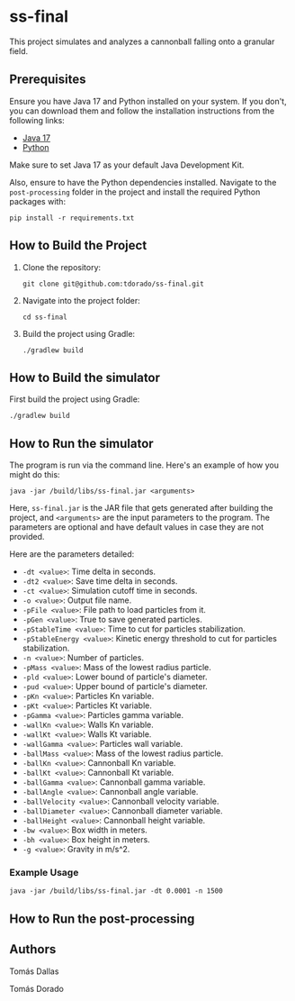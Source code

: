 # ss-final

This project simulates and analyzes a cannonball falling onto a granular field.

## Prerequisites

Ensure you have Java 17 and Python installed on your system. If you don't, you can download them and follow the installation instructions from the following links:

- [Java 17](https://www.oracle.com/java/technologies/javase-jdk17-downloads.html)
- [Python](https://www.python.org/downloads/)

Make sure to set Java 17 as your default Java Development Kit.

Also, ensure to have the Python dependencies installed. Navigate to the `post-processing` folder in the project and install the required Python packages with:

```
pip install -r requirements.txt
```

## How to Build the Project

1. Clone the repository:
    ```
    git clone git@github.com:tdorado/ss-final.git
    ```
2. Navigate into the project folder:
    ```
    cd ss-final
    ```
3. Build the project using Gradle:
    ```
    ./gradlew build
    ```

## How to Build the simulator

First build the project using Gradle:
```
./gradlew build
```

## How to Run the simulator

The program is run via the command line. Here's an example of how you might do this:

```
java -jar /build/libs/ss-final.jar <arguments>
```

Here, `ss-final.jar` is the JAR file that gets generated after building the project, and `<arguments>` are the input parameters to the program. The parameters are optional and have default values in case they are not provided.

Here are the parameters detailed:

- `-dt <value>`: Time delta in seconds.
- `-dt2 <value>`: Save time delta in seconds.
- `-ct <value>`: Simulation cutoff time in seconds.
- `-o <value>`: Output file name.
- `-pFile <value>`: File path to load particles from it.
- `-pGen <value>`: True to save generated particles.
- `-pStableTime <value>`: Time to cut for particles stabilization.
- `-pStableEnergy <value>`: Kinetic energy threshold to cut for particles stabilization.
- `-n <value>`: Number of particles.
- `-pMass <value>`: Mass of the lowest radius particle.
- `-pld <value>`: Lower bound of particle's diameter.
- `-pud <value>`: Upper bound of particle's diameter.
- `-pKn <value>`: Particles Kn variable.
- `-pKt <value>`: Particles Kt variable.
- `-pGamma <value>`: Particles gamma variable.
- `-wallKn <value>`: Walls Kn variable.
- `-wallKt <value>`: Walls Kt variable.
- `-wallGamma <value>`: Particles wall variable.
- `-ballMass <value>`: Mass of the lowest radius particle.
- `-ballKn <value>`: Cannonball Kn variable.
- `-ballKt <value>`: Cannonball Kt variable.
- `-ballGamma <value>`: Cannonball gamma variable.
- `-ballAngle <value>`: Cannonball angle variable.
- `-ballVelocity <value>`: Cannonball velocity variable.
- `-ballDiameter <value>`: Cannonball diameter variable.
- `-ballHeight <value>`: Cannonball height variable.
- `-bw <value>`: Box width in meters.
- `-bh <value>`: Box height in meters.
- `-g <value>`: Gravity in m/s^2.

### Example Usage

```
java -jar /build/libs/ss-final.jar -dt 0.0001 -n 1500 
```

## How to Run the post-processing

## Authors

Tomás Dallas

Tomás Dorado